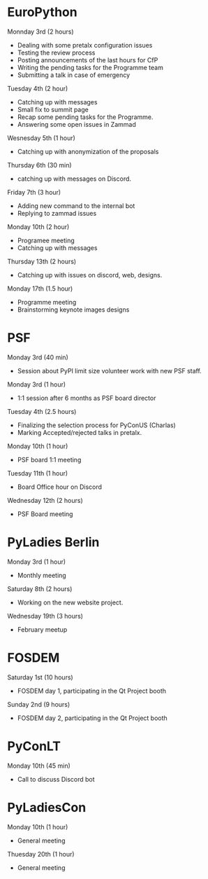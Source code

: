 # EuroPython

Monnday 3rd (2 hours)

* Dealing with some pretalx configuration issues
* Testing the review process
* Posting announcements of the last hours for CfP
* Writing the pending tasks for the Programme team
* Submitting a talk in case of emergency

Tuesday 4th (2 hour)

* Catching up with messages
* Small fix to summit page
* Recap some pending tasks for the Programme.
* Answering some open issues in Zammad

Wesnesday 5th (1 hour)

* Catching up with anonymization of the proposals

Thursday 6th (30 min)

* catching up with messages on Discord.

Friday 7th (3 hour)

* Adding new command to the internal bot
* Replying to zammad issues

Monday 10th (2 hour)

* Programee meeting
* Catching up with messages

Thursday 13th (2 hours)

* Catching up with issues on discord, web, designs.

Monday 17th (1.5 hour)

* Programme meeting
* Brainstorming keynote images designs

# PSF

Monday 3rd (40 min)

* Session about PyPI limit size volunteer work with new PSF staff.

Monday 3rd (1 hour)

* 1:1 session after 6 months as PSF board director

Tuesday 4th (2.5 hours)

* Finalizing the selection process for PyConUS (Charlas)
* Marking Accepted/rejected talks in pretalx.

Monday 10th (1 hour)

* PSF board 1:1 meeting

Tuesday 11th (1 hour)

* Board Office hour on Discord

Wednesday 12th (2 hours)

* PSF Board meeting

# PyLadies Berlin

Monday 3rd (1 hour)

* Monthly meeting

Saturday 8th (2 hours)

* Working on the new website project.

Wednesday 19th (3 hours)

* February meetup

# FOSDEM

Saturday 1st (10 hours)

* FOSDEM day 1, participating in the Qt Project booth

Sunday 2nd (9 hours)

* FOSDEM day 2, participating in the Qt Project booth

# PyConLT

Monday 10th (45 min)

* Call to discuss Discord bot

# PyLadiesCon

Monday 10th (1 hour)

* General meeting

Thuesday 20th (1 hour)

* General meeting
